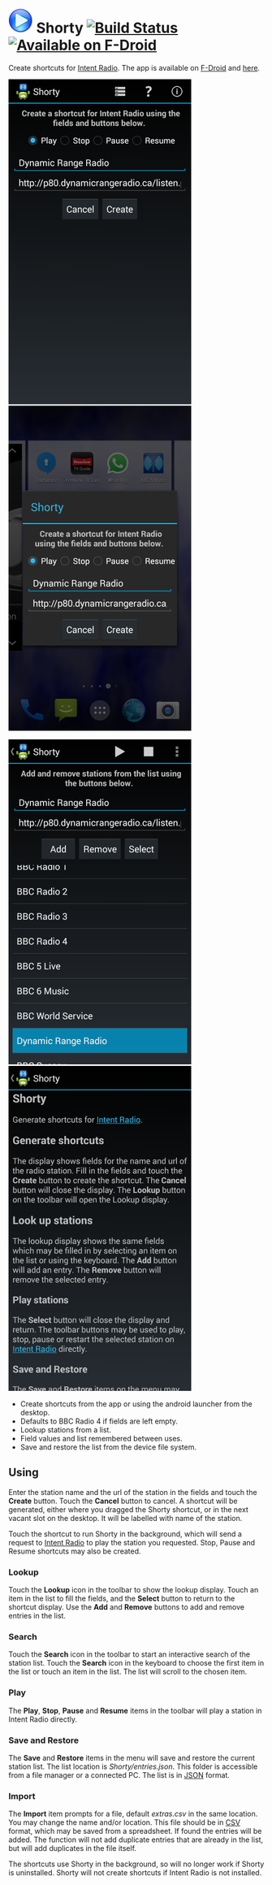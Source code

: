 # ![Logo](src/main/res/drawable-mdpi/ic_launcher.png) Shorty [![Build Status](https://travis-ci.org/billthefarmer/shorty.svg?branch=master)](https://travis-ci.org/billthefarmer/shorty) [![Available on F-Droid](https://f-droid.org/wiki/images/c/ca/F-Droid-button_available-on_smaller.png)](https://f-droid.org/repository/browse/?fdid=org.billthefarmer.shorty)

Create shortcuts for [Intent Radio](http://smblott.org/intent_radio).
The app is available on [F-Droid](https://f-droid.org/repository/browse/?fdid=org.billthefarmer.shorty)
and [here](https://github.com/billthefarmer/shorty/releases).

![](https://github.com/billthefarmer/billthefarmer.github.io/raw/master/images/Shorty.png) ![](https://github.com/billthefarmer/billthefarmer.github.io/raw/master/images/Shorty-dialog.png)

![](https://github.com/billthefarmer/billthefarmer.github.io/raw/master/images/Shorty-lookup.png) ![](https://github.com/billthefarmer/billthefarmer.github.io/raw/master/images/Shorty-help.png)

 * Create shortcuts from the app or using the android launcher from
 the desktop.
 * Defaults to BBC Radio 4 if fields are left empty.
 * Lookup stations from a list.
 * Field values and list remembered between uses.
 * Save and restore the list from the device file system.

## Using

Enter the station name and the url of the station in the fields and
touch the **Create** button. Touch the **Cancel** button to cancel. A
shortcut will be generated, either where you dragged the Shorty
shortcut, or in the next vacant slot on the desktop. It will be
labelled with name of the station.

Touch the shortcut to run Shorty in the background, which will send a
request to [Intent Radio](http://smblott.org/intent_radio) to play the
station you requested. Stop, Pause and Resume shortcuts may also be
created.

### Lookup

Touch the **Lookup** icon in the toolbar to show the lookup
display. Touch an item in the list to fill the fields, and the
**Select** button to return to the shortcut display. Use the **Add**
and **Remove** buttons to add and remove entries in the list.

### Search

Touch the **Search** icon in the toolbar to start an interactive
search of the station list. Touch the **Search** icon in the keyboard
to choose the first item in the list or touch an item in the list. The
list will scroll to the chosen item.

### Play

The **Play**, **Stop**, **Pause** and **Resume** items in the toolbar
will play a station in Intent Radio directly.

### Save and Restore

The **Save** and **Restore** items in the menu will save and restore
the current station list. The list location is
*Shorty/entries.json*. This folder is accessible from a file manager
or a connected PC. The list is in [JSON](http://json.org) format.

### Import

The **Import** item prompts for a file, default *extras.csv* in the
same location. You may change the name and/or location. This file
should be in
[CSV](https://en.wikipedia.org/wiki/Comma-separated_values) format,
which may be saved from a spreadsheet. If found the entries will be
added. The function will not add duplicate entries that are already in
the list, but will add duplicates in the file itself.

The shortcuts use Shorty in the background, so will no longer work if
Shorty is uninstalled. Shorty will not create shortcuts if Intent
Radio is not installed.
